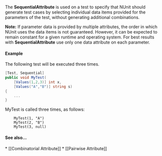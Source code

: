 <p>The <b>SequentialAttribute</b> is used on a test to specify that NUnit should
   generate test cases by selecting individual data items provided
   for the parameters of the test, without generating additional
   combinations.
   
<p><b>Note:</b> If parameter data is provided by multiple attributes,
the order in which NUnit uses the data items is not guaranteed. However,
it can be expected to remain constant for a given runtime and operating
system. For best results with <b>SequentialAttribute</b> use only one
data attribute on each parameter.
   
<h4>Example</h4>

<p>The following test will be executed three times.

```C#
[Test, Sequential]
public void MyTest(
    [Values(1,2,3)] int x,
    [Values("A","B")] string s)
{
    ...
}
```

<p>MyTest is called three times, as follows:

```
	MyTest(1, "A")
	MyTest(2, "B")
	MyTest(3, null)
```

<h4>See also...</h4>
 * [[Combinatorial Attribute]]
 * [[Pairwise Attribute]]
